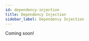 ```yaml
---
id: dependency-injection
title: Dependency Injection
sidebar_label: Dependency Injection
---
```


Coming soon!